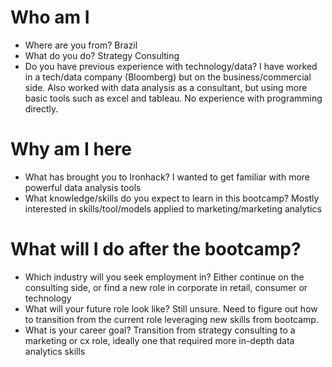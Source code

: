 # Who am I

* Where are you from? Brazil 
* What do you do? Strategy Consulting 
* Do you have previous experience with technology/data? I have worked in a tech/data company (Bloomberg) but on the business/commercial side. Also worked with data analysis as a consultant, but using more basic tools such as excel and tableau. No experience with programming directly. 

# Why am I here

* What has brought you to Ironhack? I wanted to get familiar with more powerful data analysis tools 
* What knowledge/skills do you expect to learn in this bootcamp? Mostly interested in skills/tool/models applied to marketing/marketing analytics 

# What will I do after the bootcamp?

* Which industry will you seek employment in? Either continue on the consulting side, or find a new role in corporate in retail, consumer or technology 
* What will your future role look like? Still unsure. Need to figure out how to transition from the current role leveraging new skills from bootcamp. 
* What is your career goal? Transition from strategy consulting to a marketing or cx role, ideally one that required more in-depth data analytics skills 

